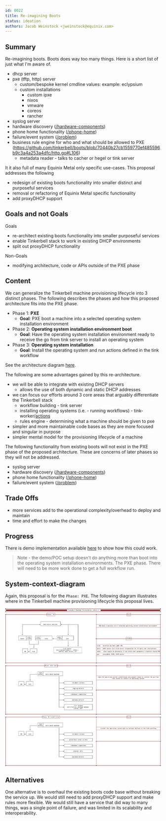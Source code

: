 ```yaml
---
id: 0022
title: Re-imagining Boots
status: ideation
authors: Jacob Weinstock <jweinstock@equinix.com>
---
```


## Summary

Re-imagining boots. Boots does way too many things.
Here is a short list of just what I'm aware of.

- dhcp server
- pxe (tftp, http) server
  - custom/bespoke kernel cmdline values: example: eclypsium
  - custom installations
    - custom ipxe
    - nixos
    - vmware
    - coreos
    - rancher
- syslog server
- hardware discovery ([/hardware-components](https://github.com/tinkerbell/boots/blob/70440b27cb1559770ef485596b9c3a4a253a4dfc/http.go#L82))
- phone home functionality ([/phone-home](https://github.com/tinkerbell/boots/blob/70440b27cb1559770ef485596b9c3a4a253a4dfc/http.go#L69))
- failure/event system ([/problem](https://github.com/tinkerbell/boots/blob/70440b27cb1559770ef485596b9c3a4a253a4dfc/http.go#L71))
- business rule engine for who and what should be allowed to PXE (https://github.com/tinkerbell/boots/blob/70440b27cb1559770ef485596b9c3a4a253a4dfc/http.go#L106)
  - metadata reader - talks to cacher or hegel or tink server

It it also full of many Equinix Metal only specific use-cases.
This proposal addresses the following

- redesign of existing boots functionality into smaller distinct and purposeful services
- removal or refactoring of Equinix Metal specific functionality
- add proxyDHCP support

## Goals and not Goals

Goals

- re-architect existing boots functionality into smaller purposeful services
- enable Tinkerbell stack to work in existing DHCP environments
- split out proxyDHCP functionality

Non-Goals

- modifying architecture, code or APIs outside of the PXE phase

## Content

We can generalize the Tinkerbell machine provisioning lifecycle into 3 distinct phases.
The following describes the phases and how this proposed architecture fits into the PXE phase.

- Phase 1: **PXE**
  - **Goal**: PXE boot a machine into a selected operating system installation environment
- Phase 2: **Operating system installation environment boot**
  - **Goal**: Have the operating system installation environment ready to receive the go from tink server to install an operating system
- Phase 3: **Operating system installation**
  - **Goal**: Install the operating system and run actions defined in the tink workflow

See the architecture diagram [here](./tinkerbell-lifecycle.png).

The following are some advantages gained by this re-architecture.

- we will be able to integrate with existing DHCP servers
  - allows the use of both dynamic and static DHCP addresses
- we can focus our efforts around 3 core areas that arguably differentiate the Tinkerbell stack
  - workflow building - tink server
  - installing operating systems (i.e. - running workflows) - tink-worker/[actions](https://docs.tinkerbell.org/actions/action-architecture/)
  - rules engine - determining what a machine should be given to pxe
- simpler and more maintainable code bases as they are more focused and singular in purpose
- simpler mental model for the provisioning lifecycle of a machine

The following functionality from existing boots will not exist in the PXE phase of the proposed architecture.
These are concerns of later phases so they will not be addressed.

- syslog server
- hardware discovery ([/hardware-components](https://github.com/tinkerbell/boots/blob/70440b27cb1559770ef485596b9c3a4a253a4dfc/http.go#L82))
- phone home functionality ([/phone-home](https://github.com/tinkerbell/boots/blob/70440b27cb1559770ef485596b9c3a4a253a4dfc/http.go#L69))
- failure/event system ([/problem](https://github.com/tinkerbell/boots/blob/70440b27cb1559770ef485596b9c3a4a253a4dfc/http.go#L71))

## Trade Offs

- more services add to the operational complexity/overhead to deploy and maintain
- time and effort to make the changes

## Progress

There is demo implementation available [here](https://github.com/jacobweinstock/tinkerbell-next) to show how this could work.

> Note - the demo/POC setup doesn't do anything more than boot into the operating system installation environments.
> The PXE phase.
> There will need to be more work done to get a full workflow run.

## System-context-diagram

Again, this proposal is for the `Phase: PXE`.
The following diagram illustrates where in the Tinkerbell machine provisioning lifecycle this proposal lives.

![machine provisioning lifecycle](./tinkerbell-lifecycle.png#3)

## Alternatives

One alternative is to overhaul the existing boots code base without breaking the service up.
We would still need to add proxyDHCP support and make rules more flexible.
We would still have a service that did way to many things, was a single point of failure, and was limited in its scalability and interoperability.
